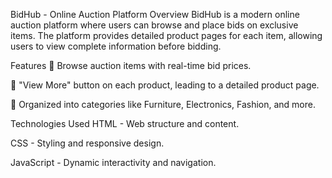 BidHub - Online Auction Platform
Overview
BidHub is a modern online auction platform where users can browse and place bids on exclusive items. The platform provides detailed product pages for each item, allowing users to view complete information before bidding.

Features
🔹 Browse auction items with real-time bid prices.

🔹 "View More" button on each product, leading to a detailed product page.

🔹 Organized into categories like Furniture, Electronics, Fashion, and more.


Technologies Used
HTML - Web structure and content.

CSS - Styling and responsive design.

JavaScript - Dynamic interactivity and navigation.
